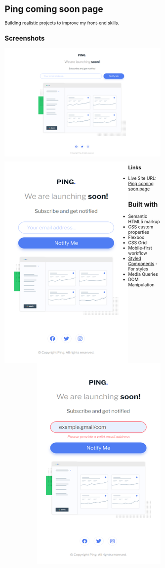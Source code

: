 # Ping coming soon page

Building realistic projects to improve my front-end skills.

## Screenshots

![](screenshots/ss-desktop.png)

<div>
<img align="left" width="400" height="650" src="screenshots/ss-mobile.png">
<img align="right" width="400" height="650" src="screenshots/ss-mobile-error.png">
</div>

### Links

- Live Site URL: [Ping coming soon page](https://p1ng-coming-soon.netlify.app/)

## Built with

- Semantic HTML5 markup
- CSS custom properties
- Flexbox
- CSS Grid
- Mobile-first workflow
- [Styled Components](https://styled-components.com/) - For styles
- Media Queries
- DOM Manipulation
